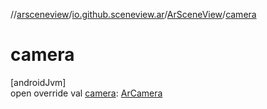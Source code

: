 //[arsceneview](../../../index.md)/[io.github.sceneview.ar](../index.md)/[ArSceneView](index.md)/[camera](camera.md)

# camera

[androidJvm]\
open override val [camera](camera.md): [ArCamera](../../com.google.ar.sceneform/-ar-camera/index.md)
